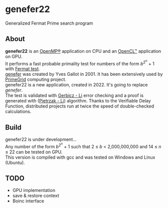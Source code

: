 # genefer22
Generalized Fermat Prime search program

## About

**genefer22** is an [OpenMP®](https://www.openmp.org/) application on CPU and an [OpenCL™](https://www.khronos.org/opencl/) application on GPU.  
It performs a fast probable primality test for numbers of the form *b*<sup>2<sup>*n*</sup></sup> + 1 with [Fermat test](https://en.wikipedia.org/wiki/Fermat_primality_test).  
[genefer](https://doi.org/10.5334/jors.ca) was created by Yves Gallot in 2001. It has been extensively used by [PrimeGrid](https://www.primegrid.com/forum_forum.php?id=75) computing project.  
genefer22 is a new application, created in 2022. It's going to replace *genefer*.  
The test is validated with [Gerbicz - Li](https://www.mersenneforum.org/showthread.php?t=22510) error checking and a proof is generated with ([Pietrzak - Li](https://eprint.iacr.org/2018/627.pdf)) algorithm. Thanks to the Verifiable Delay Function, distributed projects run at twice the speed of double-checked calculations.  

## Build

genefer22 is under development...  
Any number of the form *b*<sup>2<sup>*n*</sup></sup> + 1 such that 2 &le; *b* < 2,000,000,000 and 14 &le; *n* &le; 22 can be tested on GPU.  
This version is compiled with gcc and was tested on Windows and Linux (Ubuntu).  

## TODO

- GPU implementation
- save & restore context
- Boinc interface
